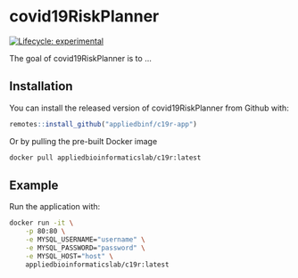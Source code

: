 
<!-- README.md is generated from README.Rmd. Please edit that file -->

# covid19RiskPlanner

<!-- badges: start -->

[![Lifecycle:
experimental](https://img.shields.io/badge/lifecycle-experimental-orange.svg)](https://www.tidyverse.org/lifecycle/#experimental)
<!-- badges: end -->

The goal of covid19RiskPlanner is to …

## Installation

You can install the released version of covid19RiskPlanner from Github
with:

``` r
remotes::install_github("appliedbinf/c19r-app")
```

Or by pulling the pre-built Docker image

``` bash
docker pull appliedbioinformaticslab/c19r:latest
```

## Example

Run the application with:

``` bash
docker run -it \
    -p 80:80 \
    -e MYSQL_USERNAME="username" \
    -e MYSQL_PASSWORD="password" \
    -e MYSQL_HOST="host" \
    appliedbioinformaticslab/c19r:latest
```
